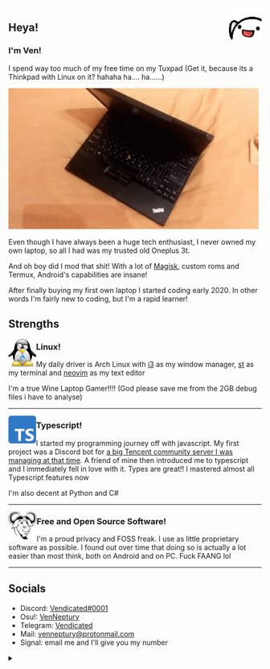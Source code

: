 <img src="Assets/wave.gif" alt="Wave" height="65" align="right">

## Heya!

### I'm Ven!

I spend way too much of my free time on my Tuxpad (Get it, because its a Thinkpad with Linux on it? hahaha ha.... ha......)

![Tuxpad!](Assets/tuxpad.gif)

Even though I have always been a huge tech enthusiast, I never owned my own laptop, so all I had was my trusted old Oneplus 3t.

And oh boy did I mod that shit! With a lot of [Magisk](https://github.com/topjohnwu/Magisk), custom roms and Termux, Android's capabilities are insane!

After finally buying my first own laptop I started coding early 2020. In other words I'm fairly new to coding, but I'm a rapid learner!

## Strengths

<img src="Assets/arch_tux.png" alt="Tux" height="55" align=left> 

### Linux!

My daily driver is Arch Linux with [i3](https://i3wm.org/) as my window manager, [st](https://st.suckless.org/) as my terminal and [neovim](https://neovim.io/) as my text editor

I'm a true Wine Laptop Gamer!!!! (God please save me from the 2GB debug files i have to analyse)

___

<img src="Assets/typescript.png" alt="Typescript" height="55" align="left">

### Typescript!

I started my programming journey off with javascript. My first project was a Discord bot for [a big Tencent community server I was managing at that time](https://discord.gg/arenaofvalor). A friend of mine then introduced me to typescript and I immediately fell in love with it. Types are great!! I mastered almost all Typescript features now

I'm also decent at Python and C#
___

<img src="Assets/gnu.png" alt="GNU is Not Unix" height="55" align="left">

### Free and Open Source Software!

I'm a proud privacy and FOSS freak. I use as little proprietary software as possible. I found out over time that doing so is actually a lot easier than most think, both on Android and on PC. Fuck FAANG lol

___

## Socials

- Discord: [Vendicated#0001](https://discord.com/users/343383572805058560)
- Osu!: [VenNeptury](https://osu.ppy.sh/users/17231974)
- Telegram: [Vendicated](https://t.me/Vendicated)
- Mail: [venneptury@protonmail.com](mailto:venneptury@protonmail.com)
- Signal: email me and I'll give you my number

<details> 
  <summary></summary>
   Yeah I know this README is kinda cringe. Do I care? FUCK NO
</details>

<!--
[![Vendicated's github stats](https://github-readme-stats.vercel.app/api?username=vendicated&theme=material-palenight)](https://github-readme-stats.vercel.app/api?username=vendicated&theme=material-palenight)

[![Top Langs](https://github-readme-stats.vercel.app/api/top-langs/?username=vendicated&theme=material-palenight&layout=compact)](https://github-readme-stats.vercel.app/api/top-langs/?username=vendicated&theme=material-palenight&layout=compact)

-->

